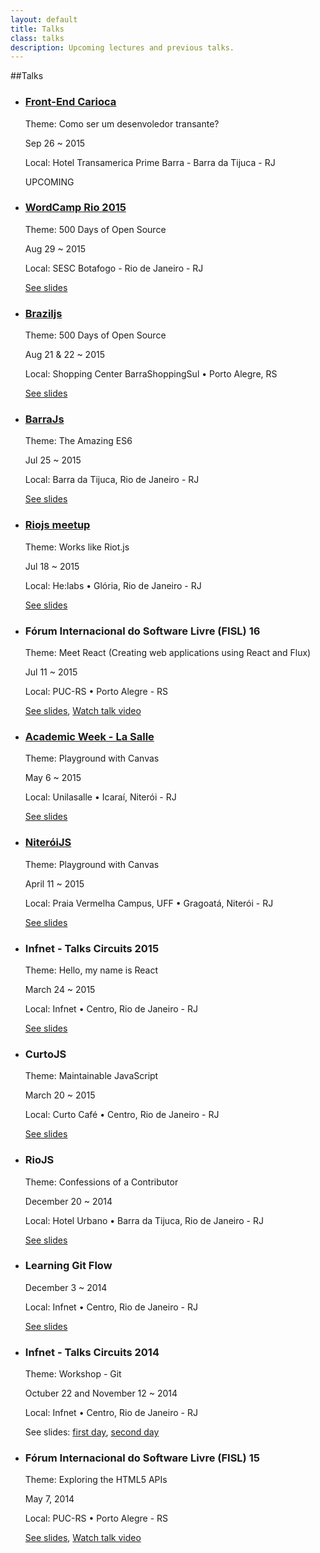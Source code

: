 ```yaml
---
layout: default
title: Talks
class: talks
description: Upcoming lectures and previous talks.
---
```


##Talks

<ul id="exp">
  <li>
     <h3><a href="http://www.eventick.com.br/meetup-riojs-julho-2015" target="_blank">Front-End Carioca</a></h3>
     <p>Theme: Como ser um desenvoledor transante?</p>
     <p>Sep 26 ~ 2015</p>
     <p>Local: Hotel Transamerica Prime Barra - Barra da Tijuca - RJ</p>
     <p>UPCOMING</p>
  </li>
  <li>
     <h3><a
     href="https://central.wordcamp.org/wordcamps/wordcamp-rio-de-janeiro/"
     target="_blank">WordCamp Rio 2015</a></h3>
     <p>Theme: 500 Days of Open Source</p>
     <p>Aug 29 ~ 2015</p>
     <p>Local: SESC Botafogo - Rio de Janeiro - RJ</p>
     <p><a href="https://speakerdeck.com/raphamorim/500-days-of-open-source"
     target="_blank" />See slides</p>
  </li>
  <li>
     <h3><a href="http://www.brazil.com.js" target="_blank">Braziljs</a></h3>
     <p>Theme: 500 Days of Open Source</p>
     <p>Aug 21 & 22 ~ 2015</p>
     <p>Local: Shopping Center BarraShoppingSul • Porto Alegre, RS</p>
     <p><a href="https://speakerdeck.com/raphamorim/500-days-of-open-source"
     target="_blank" />See slides</p>
  </li>
 <li>
     <h3><a href="http://barrajs.com.br" target="_blank">BarraJs</a></h3>
     <p>Theme: The Amazing ES6</p>
     <p>Jul 25 ~ 2015</p>
     <p>Local: Barra da Tijuca, Rio de Janeiro - RJ</p>
     <p><a href="https://speakerdeck.com/raphamorim/the-amazing-es6">See slides</a>
  </li>
  <li>
     <h3><a href="http://www.eventick.com.br/meetup-riojs-julho-2015" target="_blank">Riojs meetup</a></h3>
     <p>Theme: Works like Riot.js</p>
     <p>Jul 18 ~ 2015</p>
     <p>Local: He:labs • Glória, Rio de Janeiro - RJ</p>
     <p><a href="https://speakerdeck.com/raphamorim/works-like-riot-dot-js">See slides</a>
  </li>
  <li>
     <h3>Fórum Internacional do Software Livre (FISL) 16</h3>
     <p>Theme: Meet React (Creating web applications using React and Flux)</p>
     <p>Jul 11 ~ 2015</p>
     <p>Local: PUC-RS • Porto Alegre - RS</p>
     <p><a href="https://speakerdeck.com/raphamorim/meet-react">See slides</a>,
        <a href="https://youtu.be/8DQngR34Q5s">Watch talk video</a></p>
  </li>
  <li>
     <h3><a href="http://niteroijs.org/" target="_blank">Academic Week - La Salle</a></h3>
     <p>Theme: Playground with Canvas</p>
     <p>May 6 ~ 2015</p>
     <p>Local: Unilasalle • Icaraí, Niterói - RJ</p>
     <p><a href="https://speakerdeck.com/raphamorim/playground-with-canvas">See slides</a></p>
  </li>
  <li>
     <h3><a href="http://niteroijs.org/" target="_blank">NiteróiJS</a></h3>
     <p>Theme: Playground with Canvas</p>
     <p>April 11 ~ 2015</p>
     <p>Local: Praia Vermelha Campus, UFF • Gragoatá, Niterói - RJ</p>
     <p><a href="https://speakerdeck.com/raphamorim/playground-with-canvas">See slides</a></p>
  </li>
  <li>
     <h3>Infnet - Talks Circuits 2015</h3>
     <p>Theme: Hello, my name is React</p>
     <p>March 24 ~ 2015</p>
     <p>Local: Infnet • Centro, Rio de Janeiro - RJ</p>
     <p><a href="https://speakerdeck.com/raphamorim/hello-my-name-is-react">See slides</a></p>
  </li>
  <li>
     <h3>CurtoJS</h3>
     <p>Theme: Maintainable JavaScript</p>
     <p>March 20 ~ 2015</p>
     <p>Local: Curto Café • Centro, Rio de Janeiro - RJ</p>
     <p><a href="https://speakerdeck.com/raphamorim/maintainable-javascript">See slides</a></p>
  </li>
  <li>
     <h3>RioJS</h3>
     <p>Theme: Confessions of a Contributor </p>
     <p>December 20 ~ 2014</p>
     <p>Local: Hotel Urbano • Barra da Tijuca, Rio de Janeiro - RJ</p>
     <p>
       <a href="https://speakerdeck.com/raphamorim/confissoes-de-um-contribuidor">See slides</a></p>
  </li>
  <li>
     <h3>Learning Git Flow </h3>
     <p>December 3 ~ 2014</p>
     <p>Local: Infnet • Centro, Rio de Janeiro - RJ</p>
     <p>
       <a href="https://speakerdeck.com/raphamorim/git-flow-workshop">See slides</a></p>
  </li>
  <li>
     <h3>Infnet - Talks Circuits 2014</h3>
     <p>Theme: Workshop - Git</p>
     <p>Octuber 22 and November 12 ~ 2014</p>
     <p>Local: Infnet • Centro, Rio de Janeiro - RJ</p>
     <p>
        See slides: <a href="https://speakerdeck.com/raphamorim/git-workshop-parte-1">first day</a>,
        <a href="https://speakerdeck.com/raphamorim/git-workshop-parte-2">second day</a>
    </p>
  </li>
  <li>
     <h3>Fórum Internacional do Software Livre (FISL) 15</h3>
     <p>Theme: Exploring the HTML5 APIs</p>
     <p>May 7, 2014</p>
     <p>Local: PUC-RS • Porto Alegre - RS</p>
     <p><a href="https://speakerdeck.com/raphamorim/explorando-as-apis-do-html5">See slides</a>,
        <a href="http://youtu.be/bSQoMs8AE5w">Watch talk video</a></p>
  </li>
</ul>

<br><br><br>

